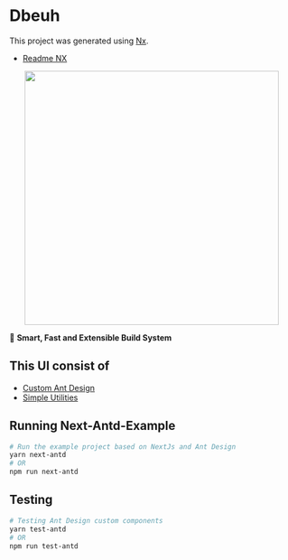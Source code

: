 # Dbeuh

This project was generated using [Nx](https://nx.dev).

- [Readme NX](/README-NX.md)

<p style="text-align: center;"><img src="https://raw.githubusercontent.com/nrwl/nx/master/images/nx-logo.png" width="450"></p>

🔎 **Smart, Fast and Extensible Build System**

## This UI consist of

- [Custom Ant Design](/libs/antd/README.md)
- [Simple Utilities](/libs/utils/README.md)

## Running Next-Antd-Example

```bash
# Run the example project based on NextJs and Ant Design
yarn next-antd
# OR
npm run next-antd
```

## Testing

```bash
# Testing Ant Design custom components
yarn test-antd
# OR
npm run test-antd
```
